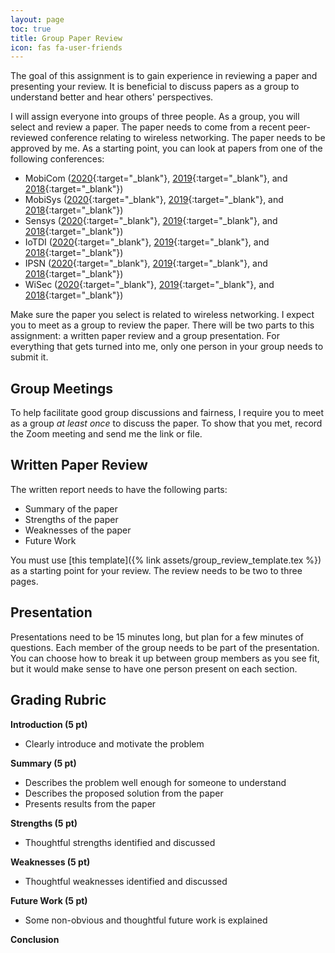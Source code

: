 ```yaml
---
layout: page
toc: true
title: Group Paper Review
icon: fas fa-user-friends
---
```


The goal of this assignment is to gain experience in reviewing a paper and presenting your review. It is beneficial to discuss papers as a group to understand better and hear others' perspectives.

I will assign everyone into groups of three people. As a group, you will select and review a paper. The paper needs to come from a recent peer-reviewed conference relating to wireless networking. The paper needs to be approved by me. As a starting point, you can look at papers from one of the following conferences:

- MobiCom ([2020](https://sigmobile.org/mobicom/2020/program.php){:target="_blank"}, [2019](https://sigmobile.org/mobicom/2019/program.php){:target="_blank"}, and [2018](https://sigmobile.org/mobicom/2018/program.php){:target="_blank"})
- MobiSys ([2020](https://www.sigmobile.org/mobisys/2020/program/){:target="_blank"}, [2019](https://www.sigmobile.org/mobisys/2019/program/){:target="_blank"}, and [2018](https://www.sigmobile.org/mobisys/2018/program/){:target="_blank"})
- Sensys ([2020](http://sensys.acm.org/2020/program/){:target="_blank"}, [2019](http://sensys.acm.org/2019/program/){:target="_blank"}, and [2018](http://sensys.acm.org/2018/program/){:target="_blank"})
- IoTDI ([2020](https://conferences.computer.org/iotDI/prev/2020/program.html){:target="_blank"}, [2019](https://conferences.computer.org/iotDI/prev/2019/){:target="_blank"}, and [2018](https://conferences.computer.org/iotDI/prev/2018/pgm.html){:target="_blank"})
- IPSN ([2020](https://ipsn.acm.org/2020/program.html){:target="_blank"}, [2019](https://ipsn.acm.org/2019/program.html){:target="_blank"}, and [2018](https://ipsn.acm.org/2018/program.html){:target="_blank"})
- WiSec ([2020](https://wisec2020.ins.jku.at/accepted-papers/){:target="_blank"}, [2019](https://wisec19.fiu.edu/full-program){:target="_blank"}, and [2018](https://wisec18.conf.kth.se/sites/program.html){:target="_blank"})

Make sure the paper you select is related to wireless networking. I expect you to meet as a group to review the paper. There will be two parts to this assignment: a written paper review and a group presentation. For everything that gets turned into me, only one person in your group needs to submit it.

## Group Meetings
To help facilitate good group discussions and fairness, I require you to meet as a group *at least once* to discuss the paper. To show that you met, record the Zoom meeting and send me the link or file.

## Written Paper Review
The written report needs to have the following parts:

- Summary of the paper
- Strengths of the paper
- Weaknesses of the paper
- Future Work

You must use [this template]({% link assets/group_review_template.tex %}) as a starting point for your review. The review needs to be two to three pages.

## Presentation
Presentations need to be 15 minutes long, but plan for a few minutes of questions. Each member of the group needs to be part of the presentation. You can choose how to break it up between group members as you see fit, but it would make sense to have one person present on each section.

## Grading Rubric

**Introduction (5 pt)**
- Clearly introduce and motivate the problem

**Summary (5 pt)**
- Describes the problem well enough for someone to understand
- Describes the proposed solution from the paper
- Presents results from the paper

**Strengths (5 pt)**
- Thoughtful strengths identified and discussed

**Weaknesses (5 pt)**
- Thoughtful weaknesses identified and discussed

**Future Work (5 pt)**
- Some non-obvious and thoughtful future work is explained

**Conclusion**
 